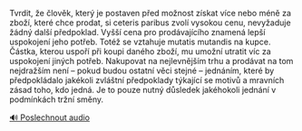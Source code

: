 
Tvrdit, že člověk, který je postaven před možnost získat více nebo méně za zboží, které chce prodat, si ceteris paribus zvolí vysokou cenu, nevyžaduje žádný další předpoklad. Vyšší cena pro prodávajícího znamená lepší uspokojení jeho potřeb. Totéž se vztahuje mutatis mutandis na kupce. Částka, kterou uspoří při koupi daného zboží, mu umožní utratit víc za uspokojení jiných potřeb. Nakupovat na nejlevnějším trhu a prodávat na tom nejdražším není – pokud budou ostatní věci stejné – jednáním, které by předpokládalo jakékoli zvláštní předpoklady týkající se motivů a mravních zásad toho, kdo jedná. Je to pouze nutný důsledek jakéhokoli jednání v podmínkách tržní směny.

[🔊 Poslechnout audio](/data/7-paragraphs/audio/chapter_47/para_011-Tvrdit-e-lovk-kter-je-postaven-ped-monost.mp3)

